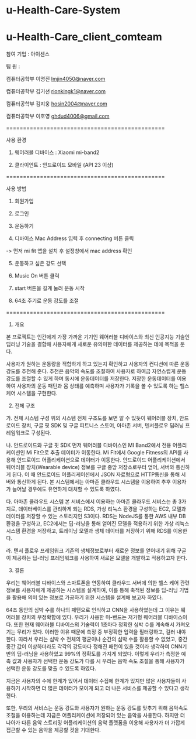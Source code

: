 # u-Health-Care-System
# u-Health-Care_client_comteam


참여 기업 : 아이센스


팀     원 :	

컴퓨터공학부  이명진 lmjin4050@naver.com		

컴퓨터공학부  김기선 rionkingk1@naver.com

컴퓨터공학부  김지웅 hosin2004@naver.com

컴퓨터공학부  이호영 ghdud4006@gmail.com
      


===============================================

사용 환경

1. 웨어러블 디바이스 : Xiaomi mi-band2

2. 클라이언트 : 안드로이드 모바일 (API 23 이상)

===============================================

사용 방법

1. 회원가입

2. 로그인

3. 운동하기

4. 디바이스 Mac Address 입력 후 connecting 버튼 클릭 

-> 먼저 mi fit 앱을 설치 후 설정창에서 mac address 확인 

5. 운동하고 싶은 강도 선택

6. Music On 버튼 클릭

7. start 버튼을 길게 눌러 운동 시작

8. 64초 주기로 운동 강도를 조절 

===============================================


1. 개요

본 프로젝트는 인간에게 가장 가까운 기기인 웨어러블 디바이스와 최신 인공지능 기술인 딥러닝 기술을 결합해 사용자에게 새로운 유의미한 데이터를 제공하는 데에 목적을 둔다.

 사용자가 원하는 운동량을 적합하게 하고 있는지 확인하고 사용자의 컨디션에 따른 운동 강도를 추천해 준다. 추천은 음악의 속도를 조절하여 사용자로 하여금 자연스럽게 운동 강도를 조절할 수 있게 하며 동시에 운동데이터를 저장한다. 저장한 운동데이터를 이용하여 사용자의 운동 패턴과 몸 상태를 예측하며 사용자가 기록을 볼 수 있도록 하는 헬스 케어 시스템을 구현한다.


2. 전체 구조

가. 전체 시스템 구성 
 위의 시스템 전체 구조도를 보면 알 수 있듯이 웨어러블 장치, 안드로이드 장치, 구글 핏 SDK 및 구글 피트니스 스토어, 아마존 서버, 텐서플로우 딥러닝 프레임워크로 구성된다.




 나. 안드로이드와 구글 핏 SDK
 먼저 웨어러블 디바이스인 MI Band2에서 전용 어플리케이션인 Mi Fit으로 추출 데이터가 이동한다. Mi Fit에서 Google Fitness의 API를 사용해 안드로이드 어플리케이션으로 데이터가 이동한다. 안드로이드 어플리케이션에서 웨어러블 장치(Wearable device) 정보를 구글 중앙 저장소로부터 얻어, 서버와 통신하게 된다. 이 때 안드로이드 어플리케이션에서 JSON 자료형으로 HTTP통신을 통해 서버와 통신하게 된다. 본 시스템에서는 아마존 클라우드 시스템을 이용하여 추후 이용자가 늘어날 경우에도 유연하게 대처할 수 있도록 하였다.



다. 아마존 클라우드 시스템
 본 서비스에서 이용하는 아마존 클라우드 서비스는 총 3가지로, 데이터베이스를 관리하게 되는 RDS, 가상 리눅스 환경을 구성하는 EC2, 모델과 데이터를 저장할 수 있는 스토리지인 S3이다. RDS는 NodeJS를 통한 AWS 내부 DB 환경을 구성하고, EC2에서는 딥-러닝을 통해 얻어진 모델을 적용하기 위한 가상 리눅스 시스템 환경을 저장하고, 트레이닝 모델과 생체 데이터를 저장하기 위해 RDS를 이용한다.



라. 텐서 플로우 프레임워크
 기존의 생체정보로부터 새로운 정보를 얻어내기 위해 구글이 제공하는 딥-러닝 프레임워크를 사용하여 새로운 모델을 개발하고 적용하고자 한다.
 
 
 
 3. 결론
 
  우리는 웨어러블 디바이스와 스마트폰을 연동하여 클라우드 서버에 의한 헬스 케어 관련 정보를 사용자에게 제공하는 시스템을 설계하여, 이를 통해 축적된 정보를 딥-러닝 기법을 활용해 의미 있는 정보로 가공하기 위한 시스템을 설계해 보고자 하였다.
  
 64초 동안의 심박 수를 하나의 패턴으로 인식하고 CNN을 사용하였는데 그 이유는 웨어러블 장치의 부정확함에 있다. 우리가 사용한 미-밴드는 저가형 웨어러블 디바이스이다. 또한 현재 웨어러블 디바이스의 기술력이 1초마다 정확한 심박 수를 계속해서 가져오기는 무리가 있다. 이러한 이유 때문에 측정 중 부정확한 입력을 필터링하고, 걸러 내야한다. 따라서 우리는 심박 수 전체의 평균이나 순간의 심박 수를 활용할 수 없었고, 중간 중간 값이 이상하더라도 각각의 강도마다 정해진 패턴이 있을 것이라 생각하여 CNN기반의 딥-러닝을 사용하였고 99%의 정확도를 가지게 되었다. 이렇게 우리가 측정한 예측 값과 사용자가 선택한 운동 강도가 다를 시 우리는 음악 속도 조절을 통해 사용자가 선택한 운동 강도를 맞출 수 있도록 하였다.
 
 지금은 사용자의 수에 한계가 있어서 데이터 수집에 한계가 있지만 많은 사용자들이 사용하기 시작하면 더 많은 데이터가 모이게 되고 더 나은 서비스를 제공할 수 있다고 생각한다.
 
 또한, 우리의 서비스는 운동 강도와 사용자가 원하는 운동 강도를 맞추기 위해 음악속도 조절을 이용하는데 지금은 어플리케이션에 저장되어 있는 음악을 사용한다. 하지만  더 나아가 다른 음악 스트리밍 어플리케이션의 음악 플랫폼을 이용해 사용자가 더 가깝게 접근할 수 있는 음악을 제공할 것을 기대한다.
 
 
 
